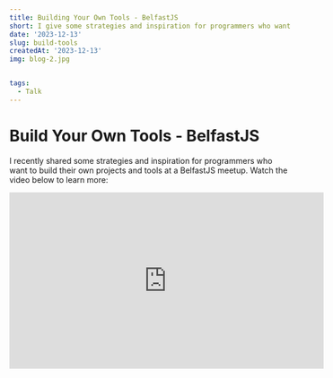 ```yaml
---
title: Building Your Own Tools - BelfastJS
short: I give some strategies and inspiration for programmers who want to build tools that make their lives easier. 
date: '2023-12-13'
slug: build-tools
createdAt: '2023-12-13'
img: blog-2.jpg


tags:
  - Talk
---
```


# Build Your Own Tools - BelfastJS

I recently shared some strategies and inspiration for programmers who want to build their own projects and tools at a BelfastJS meetup. Watch the video below to learn more:


<iframe width="560" height="315" src="https://www.youtube.com/embed/dG8FhbsxyrQ?si=FU-00rcALk0Xb0Nf" title="YouTube video player" frameborder="0" allow="accelerometer; autoplay; clipboard-write; encrypted-media; gyroscope; picture-in-picture; web-share" allowfullscreen></iframe>
